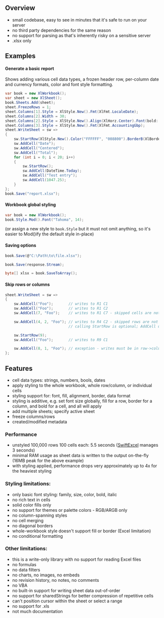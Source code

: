 ## Overview

- small codebase, easy to see in minutes that it's safe to run on your server
- no third party dependencies for the same reason
- no support for parsing as that's inherently risky on a sensitive server
- .xlsx only

## Examples

#### Generate a basic report

Shows adding various cell data types, a frozen header row, per-column date and currency formats, color and font style formatting.

```csharp
var book = new XlWorkbook();
var sheet = new XlSheet();
book.Sheets.Add(sheet);
sheet.FreezeRows = 1;
sheet.Columns[1].Style = XlStyle.New().Fmt(XlFmt.LocaleDate);
sheet.Columns[2].Width = 30;
sheet.Columns[2].Style = XlStyle.New().Align(XlHorz.Center).Font(bold: true);
sheet.Columns[3].Style = XlStyle.New().Fmt(XlFmt.AccountingGbp);
sheet.WriteSheet = sw =>
{
    sw.StartRow(XlStyle.New().Color("FFFFFF", "008800").BorderB(XlBorder.Medium).Align(XlVert.Center), height: 32);
    sw.AddCell("Date");
    sw.AddCell("Centered");
    sw.AddCell("Total");
    for (int i = 0; i < 20; i++)
    {
        sw.StartRow();
        sw.AddCell(DateTime.Today);
        sw.AddCell("Test entry");
        sw.AddCell(1047.25);
    }
};
book.Save("report.xlsx");
```

#### Workbook global styling

```csharp
var book = new XlWorkbook();
book.Style.Mod().Font("Tahoma", 14);
```

(or assign a new style to `book.Style` but it must not omit anything, so it's easier to Mod()ify the default style in-place)


#### Saving options

```csharp
book.Save(@"C:\Path\to\file.xlsx");

book.Save(response.Stream);

byte[] xlsx = book.SaveToArray();
```

#### Skip rows or columns

```csharp
sheet.WriteSheet = sw =>
{
    sw.AddCell("Foo");       // writes to R1 C1
    sw.AddCell("Foo");       // writes to R1 C2
    sw.AddCell(7, "Foo");    // writes to R1 C7 - skipped cells are not written to xlsx

    sw.AddCell(4, 2, "Foo"); // writes to R4 C2 - skipped rows are not written to xlsx
                             // calling StartRow is optional; AddCell directly to R4 is OK

    sw.StartRow(9);
    sw.AddCell("Foo");       // writes to R9 C1

    sw.AddCell(8, 1, "Foo"); // exception - writes must be in row->column order
};
```

## Features
- cell data types: strings, numbers, bools, dates
- apply styling to the whole workbook, whole row/column, or individual cells
- styling support for: font, fill, alignment, border, data format
- styling is additive, e.g. set font size globally, fill for a row, border for a column, and bold for a cell, and all will apply
- add multiple sheets; specify active sheet
- freeze columns/rows
- created/modified metadata

### Performance
- unstyled 100,000 rows 100 cells each: 5.5 seconds ([SwiftExcel](https://github.com/RomanPavelko/SwiftExcel) manages 3 seconds)
- minimal RAM usage as sheet data is written to the output on-the-fly (16MB peak for the above example)
- with styling applied, performance drops very approximately up to 4x for the heaviest styling

### Styling limitations:
- only basic font styling: family, size, color, bold, italic
- no rich text in cells
- solid color fills only
- no support for themes or palette colors - RGB/ARGB only
- no column-spanning styles
- no cell merging
- no diagonal borders
- whole-workbook style doesn't support fill or border (Excel limitation)
- no conditional formatting

### Other limitations:
- this is a write-only library with no support for reading Excel files
- no formulas
- no data filters
- no charts, no images, no embeds
- no revision history, no notes, no comments
- no VBA
- no built-in support for writing sheet data out-of-order
- no support for sharedStrings for better compression of repetitive cells
- can't position cursor within the sheet or select a range
- no support for .xls
- not much documentation
